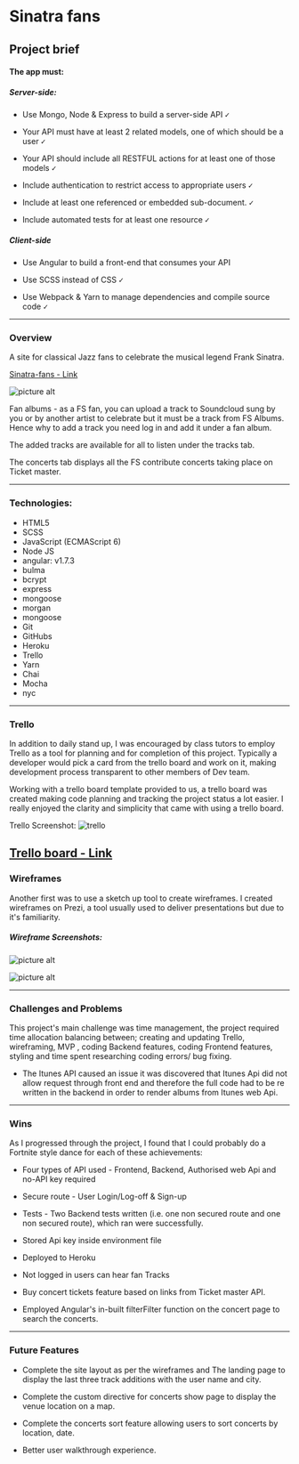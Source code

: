 # Sinatra fans

## Project brief

#### The app must:

##### Server-side:

- Use Mongo, Node & Express to build a server-side API <kbd>✓</kbd>

- Your API must have at least 2 related models, one of which should be a user <kbd>✓</kbd>

- Your API should include all RESTFUL actions for at least one of those models <kbd>✓</kbd>

- Include authentication to restrict access to appropriate users <kbd>✓</kbd>

- Include at least one referenced or embedded sub-document. <kbd>✓</kbd>

- Include automated tests for at least one resource <kbd>✓</kbd>

##### Client-side
- Use Angular to build a front-end that consumes your API

- Use SCSS instead of CSS <kbd>✓</kbd>

- Use Webpack & Yarn to manage dependencies and compile source code <kbd>✓</kbd>

---
### Overview
A site for classical Jazz fans to celebrate the musical legend Frank Sinatra.

[Sinatra-fans  - Link](https://sinatra-fans.herokuapp.com/)

![picture alt](http://sinatra.com/sites/default/files/sinatraweb.jpg "Home Page wireframe")

Fan albums - as a FS fan, you can upload a track to Soundcloud sung by you or by another artist to celebrate but it must be a track from FS Albums. Hence why to add a track you need log in and add it under a fan album.

 The added tracks are available for all to listen under the tracks tab.

The concerts tab displays all the FS contribute concerts taking place on Ticket master.
___
### Technologies:

- HTML5
- SCSS
- JavaScript (ECMAScript 6)
- Node JS
- angular: v1.7.3
- bulma
- bcrypt
- express
- mongoose
- morgan
- mongoose
- Git
- GitHubs
- Heroku
- Trello
- Yarn
- Chai
- Mocha
- nyc

---

### Trello

 In addition to daily stand up, I was encouraged by class tutors to employ Trello as a tool for planning and for completion of this project. Typically a developer would pick a card from the trello board and work on it, making development process transparent to other members of Dev team.

Working with a trello board template provided to us, a trello board was created making code planning and tracking the project status a lot easier. I really enjoyed the clarity and simplicity that came with using a trello board.

Trello Screenshot:
![trello](https://i.imgur.com/0QsGeYD.jpg)

[Trello board - Link](https://trello.com/b/lrZeBJWP)
---


### Wireframes
Another first was to use a sketch up tool to create wireframes. I created wireframes on Prezi, a tool usually used to deliver presentations but due to it's familiarity.

##### Wireframe Screenshots:

![picture alt](https://i.imgur.com/Gx2ZCme.png "Home Page wireframe")

![picture alt](https://i.imgur.com/hsG8NgA.png "Home Page wireframe")

---

### Challenges and Problems

This project's main challenge was time management, the project required time allocation balancing between; creating and updating Trello, wireframing, MVP , coding Backend features, coding Frontend features,  styling and time spent researching coding errors/ bug fixing.

-  The Itunes API caused an issue it was discovered that Itunes Api did not allow request through front end and therefore the full code had to be re written in the backend in order to render albums from Itunes web Api.


---

### Wins
As I progressed through the project, I found that I could probably do a Fortnite style dance for each of these achievements:

- Four types of API used - Frontend, Backend, Authorised web Api and no-API key required

- Secure route - User Login/Log-off & Sign-up

- Tests - Two Backend tests written (i.e. one non secured route and one non secured route), which ran were successfully.

- Stored Api key inside environment file

- Deployed to Heroku

- Not logged in users can hear fan Tracks

- Buy concert tickets feature based on links from Ticket master API.

- Employed Angular's in-built filterFilter function on the concert page to search the concerts.

---

### Future Features


- Complete the site layout as per the wireframes and The landing page to display the last three track additions with the user name and city.

- Complete the custom directive for concerts show page to display the venue location on a map.

- Complete the concerts sort feature allowing users to sort concerts by location, date.

- Better user walkthrough experience.
